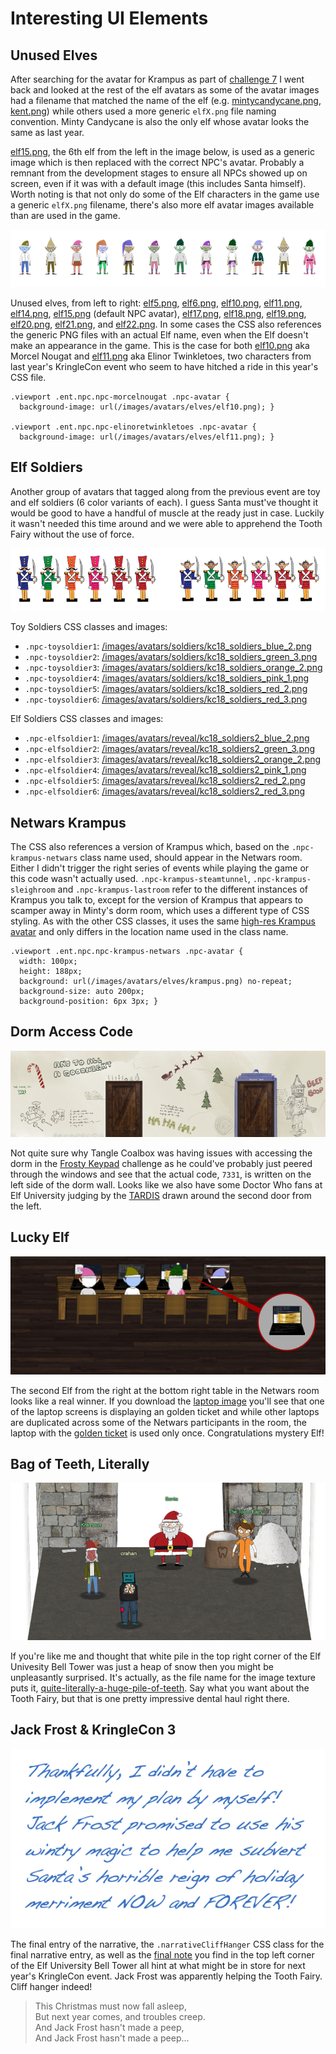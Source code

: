 # Interesting UI Elements

## Unused Elves

After searching for the avatar for Krampus as part of [challenge 7](/challenges/c7/) I went back and looked at the rest of the elf avatars as some of the avatar images had a filename that matched the name of the elf (e.g. [mintycandycane.png](https://2019.kringlecon.com/images/avatars/elves/mintycandycane.png), [kent.png](https://2019.kringlecon.com/images/avatars/elves/kent.png)) while others used a more generic `elfX.png` file naming convention. Minty Candycane is also the only elf whose avatar looks the same as last year.

[elf15.png](https://2019.kringlecon.com/images/avatars/elf15.png), the 6th elf from the left in the image below, is used as a generic image which is then replaced with the correct NPC's avatar. Probably a remnant from the development stages to ensure all NPCs showed up on screen, even if it was with a default image (this includes Santa himself). Worth noting is that not only do some of the Elf characters in the game use a generic `elfX.png` filename, there's also more elf avatar images available than are used in the game.

![Unknown Elves](../img/misc/unknown_elves.png)

Unused elves, from left to right: [elf5.png](https://2019.kringlecon.com/images/avatars/elves/elf5.png), [elf6.png](https://2019.kringlecon.com/images/avatars/elves/elf6.png), [elf10.png](https://2019.kringlecon.com/images/avatars/elves/elf10.png), [elf11.png](https://2019.kringlecon.com/images/avatars/elves/elf10.png), [elf14.png](https://2019.kringlecon.com/images/avatars/elves/elf14.png), [elf15.png](https://2019.kringlecon.com/images/avatars/elves/elf15.png) (default NPC avatar), [elf17.png](https://2019.kringlecon.com/images/avatars/elves/elf17.png), [elf18.png](https://2019.kringlecon.com/images/avatars/elves/elf18.png), [elf19.png](https://2019.kringlecon.com/images/avatars/elves/elf19.png), [elf20.png](https://2019.kringlecon.com/images/avatars/elves/elf20.png), [elf21.png](https://2019.kringlecon.com/images/avatars/elves/elf21.png), and [elf22.png](https://2019.kringlecon.com/images/avatars/elves/elf22.png). In some cases the CSS also references the generic PNG files with an actual Elf name, even when the Elf doesn't make an appearance in the game. This is the case for both [elf10.png](https://2019.kringlecon.com/images/avatars/elves/elf10.png) aka Morcel Nougat and [elf11.png](https://2019.kringlecon.com/images/avatars/elves/elf11.png) aka Elinor Twinkletoes, two characters from last year's KringleCon event who seem to have hitched a ride in this year's CSS file.

```
.viewport .ent.npc.npc-morcelnougat .npc-avatar {
  background-image: url(/images/avatars/elves/elf10.png); }

.viewport .ent.npc.npc-elinoretwinkletoes .npc-avatar {
  background-image: url(/images/avatars/elves/elf11.png); }
```

## Elf Soldiers

Another group of avatars that tagged along from the previous event are toy and elf soldiers (6 color variants of each). I guess Santa must've thought it would be good to have a handful of muscle at the ready just in case. Luckily it wasn't needed this time around and we were able to apprehend the Tooth Fairy without the use of force.

![Soldier Avatars](../img/misc/soldier_avatars.png)

Toy Soldiers CSS classes and images:

- `.npc-toysoldier1`: [/images/avatars/soldiers/kc18_soldiers_blue_2.png](https://2019.kringlecon.com/images/avatars/soldiers/kc18_soldiers_blue_2.png)
- `.npc-toysoldier2`: [/images/avatars/soldiers/kc18_soldiers_green_3.png](https://2019.kringlecon.com/images/avatars/soldiers/kc18_soldiers_green_3.png)
- `.npc-toysoldier3`: [/images/avatars/soldiers/kc18_soldiers_orange_2.png](https://2019.kringlecon.com/images/avatars/soldiers/kc18_soldiers_orange_2.png)
- `.npc-toysoldier4`: [/images/avatars/soldiers/kc18_soldiers_pink_1.png](https://2019.kringlecon.com/images/avatars/soldiers/kc18_soldiers_pink_1.png)
- `.npc-toysoldier5`: [/images/avatars/soldiers/kc18_soldiers_red_2.png](https://2019.kringlecon.com/images/avatars/soldiers/kc18_soldiers_red_2.png)
- `.npc-toysoldier6`: [/images/avatars/soldiers/kc18_soldiers_red_3.png](https://2019.kringlecon.com/images/avatars/soldiers/kc18_soldiers_red_3.png)

Elf Soldiers CSS classes and images:

- `.npc-elfsoldier1`: [/images/avatars/reveal/kc18_soldiers2_blue_2.png](https://2019.kringlecon.com/images/avatars/reveal/kc18_soldiers2_blue_2.png)
- `.npc-elfsoldier2`: [/images/avatars/reveal/kc18_soldiers2_green_3.png](https://2019.kringlecon.com/images/avatars/reveal/kc18_soldiers2_green_3.png)
- `.npc-elfsoldier3`: [/images/avatars/reveal/kc18_soldiers2_orange_2.png](https://2019.kringlecon.com/images/avatars/reveal/kc18_soldiers2_orange_2.png)
- `.npc-elfsoldier4`: [/images/avatars/reveal/kc18_soldiers2_pink_1.png](https://2019.kringlecon.com/images/avatars/reveal/kc18_soldiers2_pink_1.png) 
- `.npc-elfsoldier5`: [/images/avatars/reveal/kc18_soldiers2_red_2.png](https://2019.kringlecon.com/images/avatars/reveal/kc18_soldiers2_red_2.png) 
- `.npc-elfsoldier6`: [/images/avatars/reveal/kc18_soldiers2_red_3.png](https://2019.kringlecon.com/images/avatars/reveal/kc18_soldiers2_red_3.png)

## Netwars Krampus

The CSS also references a version of Krampus which, based on the `.npc-krampus-netwars` class name used, should appear in the Netwars room. Either I didn't trigger the right series of events while playing the game or this code wasn't actually used. `.npc-krampus-steamtunnel`, `.npc-krampus-sleighroom` and `.npc-krampus-lastroom` refer to the different instances of Krampus you talk to, except for the version of Krampus that appears to scamper away in Minty's dorm room, which uses a different type of CSS styling. As with the other CSS classes, it uses the same [high-res Krampus avatar](https://2019.kringlecon.com/images/avatars/elves/krampus.png) and only differs in the location name used in the class name.

```
.viewport .ent.npc.npc-krampus-netwars .npc-avatar {
  width: 100px;
  height: 188px;
  background: url(/images/avatars/elves/krampus.png) no-repeat;
  background-size: auto 200px;
  background-position: 6px 3px; }
```

## Dorm Access Code

![Dorm Wall](../img/misc/dorm-hall_crop.png)

Not quite sure why Tangle Coalbox was having issues with accessing the dorm in the [Frosty Keypad](/hints/h6/) challenge  as he could've probably just peered through the windows and see that the actual code, `7331`, is written on the left side of the dorm wall. Looks like we also have some Doctor Who fans at Elf University judging by the [TARDIS](https://en.wikipedia.org/wiki/TARDIS) drawn around the second door from the left.

## Lucky Elf

![Lucky Elf](../img/misc/lucky_elf.png)

The second Elf from the right at the bottom right table in the Netwars room looks like a real winner. If you download the [laptop image](https://2019.kringlecon.com/textures/lappys.png) you'll see that one of the laptop screens is displaying an  golden ticket and while other laptops are duplicated across some of the Netwars participants in the room, the laptop with the [golden ticket](https://en.wikipedia.org/wiki/Charlie_and_the_Chocolate_Factory) is used only once. Congratulations mystery Elf!


## Bag of Teeth, Literally

![Bell Tower](../img/misc/bell_tower.png)

If you're like me and thought that white pile in the top right corner of the Elf Univesity Bell Tower was just a heap of snow then you might be unpleasantly surprised. It's actually, as the file name for the image texture puts it, [quite-literally-a-huge-pile-of-teeth](https://2019.kringlecon.com/textures/quite-literally-a-huge-pile-of-teeth.png). Say what you want about the Tooth Fairy, but that is one pretty impressive dental haul right there. 

## Jack Frost & KringleCon 3

![Letter](../img/misc/letter.png)

The final entry of the narrative, the `.narrativeCliffHanger` CSS class for the final narrative entry, as well as the [final note](https://downloads.elfu.org/LetterOfWintryMagic.pdf) you find in the top left corner of the Elf University Bell Tower all hint at what might be in store for next year's KringleCon event. Jack Frost was apparently helping the Tooth Fairy. Cliff hanger indeed!

> This Christmas must now fall asleep,  
> But next year comes, and troubles creep.  
> And Jack Frost hasn't made a peep,  
> And Jack Frost hasn't made a peep...
